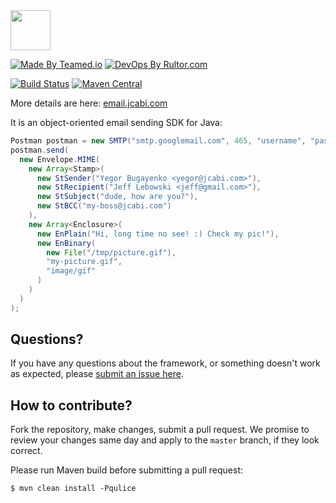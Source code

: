 <img src="http://img.jcabi.com/logo-square.svg" width="64px" height="64px" />

[![Made By Teamed.io](http://img.teamed.io/btn.svg)](http://www.teamed.io)
[![DevOps By Rultor.com](http://www.rultor.com/b/jcabi/jcabi-email)](http://www.rultor.com/p/jcabi/jcabi-email)

[![Build Status](https://travis-ci.org/jcabi/jcabi-email.svg?branch=master)](https://travis-ci.org/jcabi/jcabi-email)
[![Maven Central](https://maven-badges.herokuapp.com/maven-central/com.jcabi/jcabi-email/badge.svg)](https://maven-badges.herokuapp.com/maven-central/com.jcabi/jcabi-email)

More details are here: [email.jcabi.com](http://email.jcabi.com/)

It is an object-oriented email sending SDK for Java:

```java
Postman postman = new SMTP("smtp.googlemail.com", 465, "username", "password");
postman.send(
  new Envelope.MIME(
    new Array<Stamp>(
      new StSender("Yegor Bugayenko <yegor@jcabi.com>"),
      new StRecipient("Jeff Lebowski <jeff@gmail.com>"),
      new StSubject("dude, how are you?"),
      new StBCC("my-boss@jcabi.com")
    ),
    new Array<Enclosure>(
      new EnPlain("Hi, long time no see! :) Check my pic!"),
      new EnBinary(
        new File("/tmp/picture.gif"),
        "my-picture.gif",
        "image/gif"
      )
    )
  )
);
```

## Questions?

If you have any questions about the framework, or something doesn't work as expected,
please [submit an issue here](https://github.com/jcabi/jcabi-email/issues/new).

## How to contribute?

Fork the repository, make changes, submit a pull request.
We promise to review your changes same day and apply to
the `master` branch, if they look correct.

Please run Maven build before submitting a pull request:

```
$ mvn clean install -Pqulice
```
